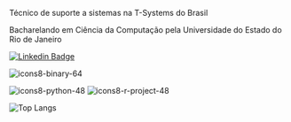 Técnico de suporte a sistemas na T-Systems do Brasil

Bacharelando em Ciência da Computação pela Universidade do Estado do Rio de Janeiro

[![Linkedin Badge](https://img.shields.io/badge/Linkedin-323330?style=for-the-badge&logo=linkedin&logoColor=blue)](https://www.linkedin.com/in/rafaelmanteigabalbino/) &nbsp;

![icons8-binary-64](https://user-images.githubusercontent.com/25599308/219175328-87856c29-25c9-4222-8a24-6b726d2a72e6.png)

![icons8-python-48](https://user-images.githubusercontent.com/25599308/219158898-43964b1f-e7b9-479c-9d42-551d5b244e28.png)
![icons8-r-project-48](https://user-images.githubusercontent.com/25599308/219160932-e07da749-8620-4abb-9c80-f2bb6f39b230.png)

![Top Langs](https://github-readme-stats.vercel.app/api/top-langs/?username=fael0306&layout=compact)
